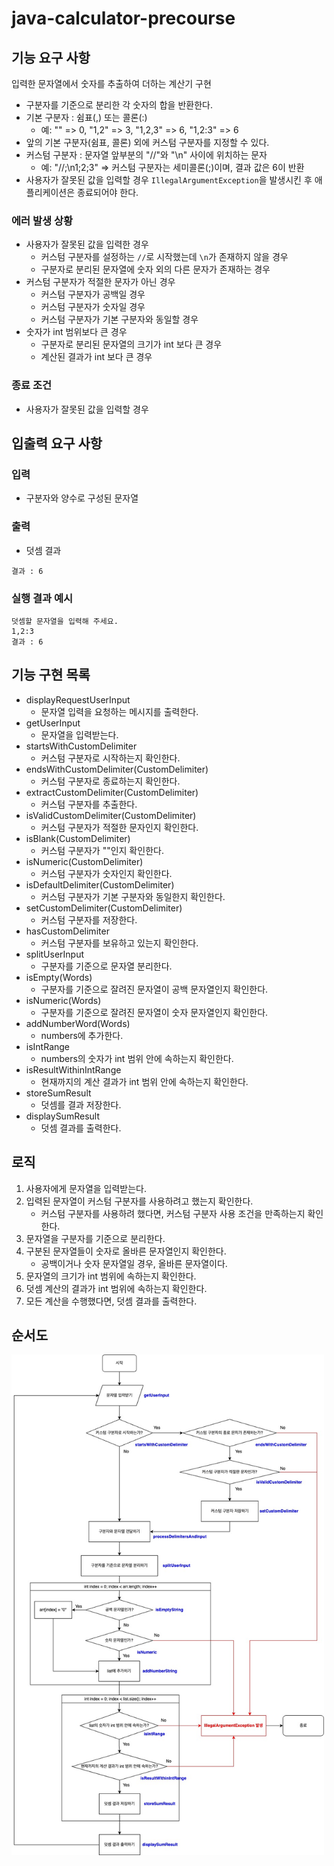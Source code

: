 # java-calculator-precourse

## 기능 요구 사항
입력한 문자열에서 숫자를 추출하여 더하는 계산기 구현
- 구분자를 기준으로 분리한 각 숫자의 합을 반환한다.
- 기본 구분자 : 쉼표(,) 또는 콜론(:)
    - 예: "" => 0, "1,2" => 3, "1,2,3" => 6, "1,2:3" => 6
- 앞의 기본 구분자(쉼표, 콜론) 외에 커스텀 구분자를 지정할 수 있다.
- 커스텀 구분자 : 문자열 앞부분의 "//"와 "\n" 사이에 위치하는 문자
    - 예: "//;\n1;2;3" ⇒ 커스텀 구분자는 세미콜론(;)이며, 결과 값은 6이 반환
- 사용자가 잘못된 값을 입력할 경우 `IllegalArgumentException`을 발생시킨 후 애플리케이션은 종료되어야 한다.

### 에러 발생 상황
- 사용자가 잘못된 값을 입력한 경우
  - 커스텀 구분자를 설정하는 `//`로 시작했는데 `\n`가 존재하지 않을 경우
  - 구분자로 분리된 문자열에 숫자 외의 다른 문자가 존재하는 경우
- 커스텀 구분자가 적절한 문자가 아닌 경우
  - 커스텀 구분자가 공백일 경우
  - 커스텀 구분자가 숫자일 경우
  - 커스텀 구분자가 기본 구분자와 동일할 경우
- 숫자가 int 범위보다 큰 경우
  - 구분자로 분리된 문자열의 크기가 int 보다 큰 경우
  - 계산된 결과가 int 보다 큰 경우

### 종료 조건
- 사용자가 잘못된 값을 입력할 경우

## 입출력 요구 사항

### 입력
- 구분자와 양수로 구성된 문자열

### 출력
- 덧셈 결과
````
결과 : 6
````

### 실행 결과 예시
````
덧셈할 문자열을 입력해 주세요.
1,2:3
결과 : 6
````

## 기능 구현 목록
- displayRequestUserInput
  - 문자열 입력을 요청하는 메시지를 출력한다.
- getUserInput
  - 문자열을 입력받는다.
- startsWithCustomDelimiter
  - 커스텀 구분자로 시작하는지 확인한다.
- endsWithCustomDelimiter(CustomDelimiter)
  - 커스텀 구분자로 종료하는지 확인한다.
- extractCustomDelimiter(CustomDelimiter)
  - 커스텀 구분자를 추출한다.
- isValidCustomDelimiter(CustomDelimiter)
  - 커스텀 구분자가 적절한 문자인지 확인한다.
- isBlank(CustomDelimiter)
  - 커스텀 구분자가 ""인지 확인한다.
- isNumeric(CustomDelimiter)
  - 커스텀 구분자가 숫자인지 확인한다.
- isDefaultDelimiter(CustomDelimiter)
  - 커스텀 구분자가 기본 구분자와 동일한지 확인한다.
- setCustomDelimiter(CustomDelimiter)
  - 커스텀 구분자를 저장한다.
- hasCustomDelimiter
  - 커스텀 구분자를 보유하고 있는지 확인한다.
- splitUserInput
  - 구분자를 기준으로 문자열 분리한다.
- isEmpty(Words)
  - 구분자를 기준으로 잘려진 문자열이 공백 문자열인지 확인한다.
- isNumeric(Words)
  - 구분자를 기준으로 잘려진 문자열이 숫자 문자열인지 확인한다.
- addNumberWord(Words)
  - numbers에 추가한다.
- isIntRange
  - numbers의 숫자가 int 범위 안에 속하는지 확인한다.
- isResultWithinIntRange
  - 현재까지의 계산 결과가 int 범위 안에 속하는지 확인한다.
- storeSumResult
  - 덧셈를 결과 저장한다.
- displaySumResult
  - 덧셈 결과를 출력한다.

## 로직
1. 사용자에게 문자열을 입력받는다.
2. 입력된 문자열이 커스텀 구분자를 사용하려고 했는지 확인한다.
   - 커스텀 구분자를 사용하려 했다면, 커스텀 구분자 사용 조건을 만족하는지 확인한다.
3. 문자열을 구분자를 기준으로 분리한다.
4. 구분된 문자열들이 숫자로 올바른 문자열인지 확인한다.
   - 공백이거나 숫자 문자열일 경우, 올바른 문자열이다.
5. 문자열의 크기가 int 범위에 속하는지 확인한다.
6. 덧셈 계산의 결과가 int 범위에 속하는지 확인한다.
7. 모든 계산을 수행했다면, 덧셈 결과를 출력한다.

## 순서도
<img width = "500" alt = "image" src="./image/flowchart.jpg">